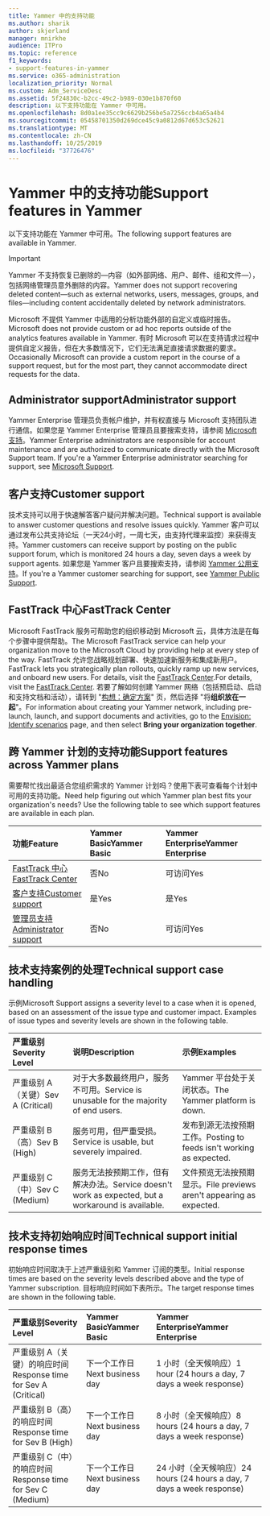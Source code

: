 ```yaml
---
title: Yammer 中的支持功能
ms.author: sharik
author: skjerland
manager: mnirkhe
audience: ITPro
ms.topic: reference
f1_keywords:
- support-features-in-yammer
ms.service: o365-administration
localization_priority: Normal
ms.custom: Adm_ServiceDesc
ms.assetid: 5f24830c-b2cc-49c2-b989-030e1b870f60
description: 以下支持功能在 Yammer 中可用。
ms.openlocfilehash: 8d0a1ee35cc9c6629b256be5a7256ccb4a65a4b4
ms.sourcegitcommit: 05458701350d269dce45c9a0812d67d653c52621
ms.translationtype: MT
ms.contentlocale: zh-CN
ms.lasthandoff: 10/25/2019
ms.locfileid: "37726476"
---
```

# <a name="support-features-in-yammer"></a><span data-ttu-id="08b28-103">Yammer 中的支持功能</span><span class="sxs-lookup"><span data-stu-id="08b28-103">Support features in Yammer</span></span>

<span data-ttu-id="08b28-104">以下支持功能在 Yammer 中可用。</span><span class="sxs-lookup"><span data-stu-id="08b28-104">The following support features are available in Yammer.</span></span>
  
> [!IMPORTANT]
> <span data-ttu-id="08b28-105">Yammer 不支持恢复已删除的&mdash;内容（如外部网络、用户、邮件、组和文件&mdash;），包括网络管理员意外删除的内容。</span><span class="sxs-lookup"><span data-stu-id="08b28-105">Yammer does not support recovering deleted content&mdash;such as external networks, users, messages, groups, and files&mdash;including content accidentally deleted by network administrators.</span></span>
>
> <span data-ttu-id="08b28-106">Microsoft 不提供 Yammer 中适用的分析功能外部的自定义或临时报告。</span><span class="sxs-lookup"><span data-stu-id="08b28-106">Microsoft does not provide custom or ad hoc reports outside of the analytics features available in Yammer.</span></span> <span data-ttu-id="08b28-107">有时 Microsoft 可以在支持请求过程中提供自定义报告，但在大多数情况下，它们无法满足直接请求数据的要求。</span><span class="sxs-lookup"><span data-stu-id="08b28-107">Occasionally Microsoft can provide a custom report in the course of a support request, but for the most part, they cannot accommodate direct requests for the data.</span></span>

## <a name="administrator-support"></a><span data-ttu-id="08b28-108">Administrator support</span><span class="sxs-lookup"><span data-stu-id="08b28-108">Administrator support</span></span>

<span data-ttu-id="08b28-p102">Yammer Enterprise 管理员负责帐户维护，并有权直接与 Microsoft 支持团队进行通信。如果您是 Yammer Enterprise 管理员且要搜索支持，请参阅 [Microsoft 支持](https://go.microsoft.com/fwlink/p/?LinkId=330922)。</span><span class="sxs-lookup"><span data-stu-id="08b28-p102">Yammer Enterprise administrators are responsible for account maintenance and are authorized to communicate directly with the Microsoft Support team. If you're a Yammer Enterprise administrator searching for support, see [Microsoft Support](https://go.microsoft.com/fwlink/p/?LinkId=330922).</span></span>

## <a name="customer-support"></a><span data-ttu-id="08b28-111">客户支持</span><span class="sxs-lookup"><span data-stu-id="08b28-111">Customer support</span></span>

<span data-ttu-id="08b28-112">技术支持可以用于快速解答客户疑问并解决问题。</span><span class="sxs-lookup"><span data-stu-id="08b28-112">Technical support is available to answer customer questions and resolve issues quickly.</span></span> <span data-ttu-id="08b28-113">Yammer 客户可以通过发布公共支持论坛（一天24小时，一周七天，由支持代理来监控）来获得支持。</span><span class="sxs-lookup"><span data-stu-id="08b28-113">Yammer customers can receive support by posting on the public support forum, which is monitored 24 hours a day, seven days a week by support agents.</span></span> <span data-ttu-id="08b28-114">如果您是 Yammer 客户且要搜索支持，请参阅 [Yammer 公用支持](https://go.microsoft.com/fwlink/p/?LinkId=330921)。</span><span class="sxs-lookup"><span data-stu-id="08b28-114">If you're a Yammer customer searching for support, see [Yammer Public Support](https://go.microsoft.com/fwlink/p/?LinkId=330921).</span></span>
   
## <a name="fasttrack-center"></a><span data-ttu-id="08b28-115">FastTrack 中心</span><span class="sxs-lookup"><span data-stu-id="08b28-115">FastTrack Center</span></span>

<span data-ttu-id="08b28-116">Microsoft FastTrack 服务可帮助您的组织移动到 Microsoft 云，具体方法是在每个步骤中提供帮助。</span><span class="sxs-lookup"><span data-stu-id="08b28-116">The Microsoft FastTrack service can help your organization move to the Microsoft Cloud by providing help at every step of the way.</span></span> <span data-ttu-id="08b28-117">FastTrack 允许您战略规划部署、快速加速新服务和集成新用户。</span><span class="sxs-lookup"><span data-stu-id="08b28-117">FastTrack lets you strategically plan rollouts, quickly ramp up new services, and onboard new users.</span></span> <span data-ttu-id="08b28-118">For details, visit the [FastTrack Center](https://go.microsoft.com/fwlink/?LinkID=518597&amp;clcid=0x409).</span><span class="sxs-lookup"><span data-stu-id="08b28-118">For details, visit the [FastTrack Center](https://go.microsoft.com/fwlink/?LinkID=518597&amp;clcid=0x409).</span></span> <span data-ttu-id="08b28-119">若要了解如何创建 Yammer 网络（包括预启动、启动和支持文档和活动），请转到 "[构想：确定方案](https://fasttrack.microsoft.com/office/envision/identify-scenarios)" 页，然后选择 "将**组织放在一起**"。</span><span class="sxs-lookup"><span data-stu-id="08b28-119">For information about creating your Yammer network, including pre-launch, launch, and support documents and activities, go to the [Envision: Identify scenarios](https://fasttrack.microsoft.com/office/envision/identify-scenarios) page, and then select **Bring your organization together**.</span></span>

## <a name="support-features-across-yammer-plans"></a><span data-ttu-id="08b28-120">跨 Yammer 计划的支持功能</span><span class="sxs-lookup"><span data-stu-id="08b28-120">Support features across Yammer plans</span></span>

<span data-ttu-id="08b28-p105">需要帮忙找出最适合您组织需求的 Yammer 计划吗？使用下表可查看每个计划中可用的支持功能。</span><span class="sxs-lookup"><span data-stu-id="08b28-p105">Need help figuring out which Yammer plan best fits your organization's needs? Use the following table to see which support features are available in each plan.</span></span>
  
|<span data-ttu-id="08b28-123">**功能**</span><span class="sxs-lookup"><span data-stu-id="08b28-123">**Feature**</span></span>|<span data-ttu-id="08b28-124">**Yammer Basic**</span><span class="sxs-lookup"><span data-stu-id="08b28-124">**Yammer Basic**</span></span>|<span data-ttu-id="08b28-125">**Yammer Enterprise**</span><span class="sxs-lookup"><span data-stu-id="08b28-125">**Yammer Enterprise**</span></span>|
|:-----|:-----|:-----|
|[<span data-ttu-id="08b28-126">FastTrack 中心</span><span class="sxs-lookup"><span data-stu-id="08b28-126">FastTrack Center</span></span>](https://go.microsoft.com/fwlink/?LinkID=518597&amp;clcid=0x409) <br/> |<span data-ttu-id="08b28-127">否</span><span class="sxs-lookup"><span data-stu-id="08b28-127">No</span></span>  <br/> |<span data-ttu-id="08b28-128">可访问</span><span class="sxs-lookup"><span data-stu-id="08b28-128">Yes</span></span>  <br/> |
|[<span data-ttu-id="08b28-129">客户支持</span><span class="sxs-lookup"><span data-stu-id="08b28-129">Customer support</span></span>](support-features-in-yammer.md#customer-support) <br/> |<span data-ttu-id="08b28-130">是</span><span class="sxs-lookup"><span data-stu-id="08b28-130">Yes</span></span>  <br/> |<span data-ttu-id="08b28-131">是</span><span class="sxs-lookup"><span data-stu-id="08b28-131">Yes</span></span>  <br/> |
|[<span data-ttu-id="08b28-132">管理员支持</span><span class="sxs-lookup"><span data-stu-id="08b28-132">Administrator support</span></span>](support-features-in-yammer.md#administrator-support) <br/> |<span data-ttu-id="08b28-133">否</span><span class="sxs-lookup"><span data-stu-id="08b28-133">No</span></span>  <br/> |<span data-ttu-id="08b28-134">可访问</span><span class="sxs-lookup"><span data-stu-id="08b28-134">Yes</span></span>  <br/> |
 
## <a name="technical-support-case-handling"></a><span data-ttu-id="08b28-135">技术支持案例的处理</span><span class="sxs-lookup"><span data-stu-id="08b28-135">Technical support case handling</span></span>

<span data-ttu-id="08b28-p106">示例</span><span class="sxs-lookup"><span data-stu-id="08b28-p106">Microsoft Support assigns a severity level to a case when it is opened, based on an assessment of the issue type and customer impact. Examples of issue types and severity levels are shown in the following table.</span></span> 
  
|<span data-ttu-id="08b28-138">**严重级别**</span><span class="sxs-lookup"><span data-stu-id="08b28-138">**Severity Level**</span></span>|<span data-ttu-id="08b28-139">**说明**</span><span class="sxs-lookup"><span data-stu-id="08b28-139">**Description**</span></span>|<span data-ttu-id="08b28-140">**示例**</span><span class="sxs-lookup"><span data-stu-id="08b28-140">**Examples**</span></span>|
|:-----|:-----|:-----|
|<span data-ttu-id="08b28-141">严重级别 A（关键）</span><span class="sxs-lookup"><span data-stu-id="08b28-141">Sev A (Critical)</span></span>  <br/> |<span data-ttu-id="08b28-142">对于大多数最终用户，服务不可用。</span><span class="sxs-lookup"><span data-stu-id="08b28-142">Service is unusable for the majority of end users.</span></span>  <br/> |<span data-ttu-id="08b28-143">Yammer 平台处于关闭状态。</span><span class="sxs-lookup"><span data-stu-id="08b28-143">The Yammer platform is down.</span></span>  <br/> |
|<span data-ttu-id="08b28-144">严重级别 B（高）</span><span class="sxs-lookup"><span data-stu-id="08b28-144">Sev B (High)</span></span>  <br/> |<span data-ttu-id="08b28-145">服务可用，但严重受损。</span><span class="sxs-lookup"><span data-stu-id="08b28-145">Service is usable, but severely impaired.</span></span>  <br/> |<span data-ttu-id="08b28-146">发布到源无法按预期工作。</span><span class="sxs-lookup"><span data-stu-id="08b28-146">Posting to feeds isn't working as expected.</span></span>  <br/> |
|<span data-ttu-id="08b28-147">严重级别 C（中）</span><span class="sxs-lookup"><span data-stu-id="08b28-147">Sev C (Medium)</span></span>  <br/> |<span data-ttu-id="08b28-148">服务无法按预期工作，但有解决办法。</span><span class="sxs-lookup"><span data-stu-id="08b28-148">Service doesn't work as expected, but a workaround is available.</span></span>  <br/> |<span data-ttu-id="08b28-149">文件预览无法按预期显示。</span><span class="sxs-lookup"><span data-stu-id="08b28-149">File previews aren't appearing as expected.</span></span>  <br/> |

## <a name="technical-support-initial-response-times"></a><span data-ttu-id="08b28-150">技术支持初始响应时间</span><span class="sxs-lookup"><span data-stu-id="08b28-150">Technical support initial response times</span></span>

<span data-ttu-id="08b28-151">初始响应时间取决于上述严重级别和 Yammer 订阅的类型。</span><span class="sxs-lookup"><span data-stu-id="08b28-151">Initial response times are based on the severity levels described above and the type of Yammer subscription.</span></span> <span data-ttu-id="08b28-152">目标响应时间如下表所示。</span><span class="sxs-lookup"><span data-stu-id="08b28-152">The target response times are shown in the following table.</span></span>
  
|<span data-ttu-id="08b28-153">**严重级别**</span><span class="sxs-lookup"><span data-stu-id="08b28-153">**Severity Level**</span></span>|<span data-ttu-id="08b28-154">**Yammer Basic**</span><span class="sxs-lookup"><span data-stu-id="08b28-154">**Yammer Basic**</span></span>|<span data-ttu-id="08b28-155">**Yammer Enterprise**</span><span class="sxs-lookup"><span data-stu-id="08b28-155">**Yammer Enterprise**</span></span>|
|:-----|:-----|:-----|
|<span data-ttu-id="08b28-156">严重级别 A（关键）的响应时间</span><span class="sxs-lookup"><span data-stu-id="08b28-156">Response time for Sev A (Critical)</span></span>  <br/> |<span data-ttu-id="08b28-157">下一个工作日</span><span class="sxs-lookup"><span data-stu-id="08b28-157">Next business day</span></span>  <br/> |<span data-ttu-id="08b28-158">1 小时（全天候响应）</span><span class="sxs-lookup"><span data-stu-id="08b28-158">1 hour (24 hours a day, 7 days a week response)</span></span>  <br/> |
|<span data-ttu-id="08b28-159">严重级别 B（高）的响应时间</span><span class="sxs-lookup"><span data-stu-id="08b28-159">Response time for Sev B (High)</span></span>  <br/> |<span data-ttu-id="08b28-160">下一个工作日</span><span class="sxs-lookup"><span data-stu-id="08b28-160">Next business day</span></span>  <br/> |<span data-ttu-id="08b28-161">8 小时（全天候响应）</span><span class="sxs-lookup"><span data-stu-id="08b28-161">8 hours (24 hours a day, 7 days a week response)</span></span>  <br/> |
|<span data-ttu-id="08b28-162">严重级别 C（中）的响应时间</span><span class="sxs-lookup"><span data-stu-id="08b28-162">Response time for Sev C (Medium)</span></span>  <br/> |<span data-ttu-id="08b28-163">下一个工作日</span><span class="sxs-lookup"><span data-stu-id="08b28-163">Next business day</span></span>  <br/> |<span data-ttu-id="08b28-164">24 小时（全天候响应）</span><span class="sxs-lookup"><span data-stu-id="08b28-164">24 hours (24 hours a day, 7 days a week response)</span></span>  <br/> |
